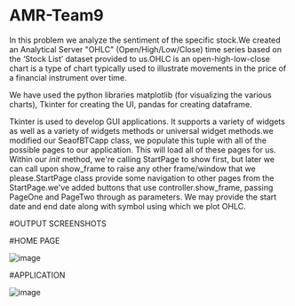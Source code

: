 # AMR-Team9
In this problem we analyze the sentiment of the specific stock.We created an Analytical Server "OHLC" (Open/High/Low/Close) time series based on the ‘Stock List’ dataset provided to us.OHLC is an open-high-low-close chart is a type of chart typically used to illustrate movements in the price of a financial instrument over time.

We have used the python libraries matplotlib (for visualizing the various charts), Tkinter for creating the UI, pandas for creating dataframe.

Tkinter is used to develop GUI applications. It supports a variety of widgets as well as a variety of widgets methods or universal widget methods.we  modified our SeaofBTCapp class, we  populate this tuple with all of the possible pages to our application. This will load all of these pages for us. Within our _init_ method, we're calling StartPage to show first, but later we can call upon show_frame to raise any other frame/window that we please.StartPage class provide some navigation to other pages from the StartPage.we've added buttons that use controller.show_frame, passing PageOne and PageTwo through as parameters.
We may provide the start date and end date along with symbol using which we plot OHLC.


 #OUTPUT SCREENSHOTS
 
 #HOME PAGE
 
 
 ![image](https://user-images.githubusercontent.com/63337063/132578714-b0051d79-c670-42f7-bf0d-1633b421632d.png)
 
 #APPLICATION

![image](https://user-images.githubusercontent.com/63337063/132578729-c0d059bc-89b5-477d-b397-a352a27c15b8.png)

 
 


